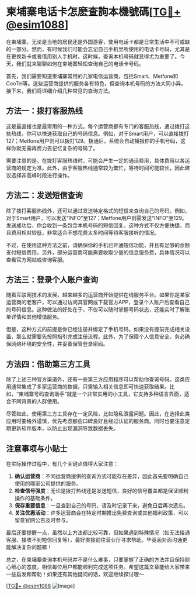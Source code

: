 # 柬埔寨电话卡怎麽查詢本機號碼[[TG💪+ @esim1088](https://t.me/s/esim1088)]

在柬埔寨，无论是当地的居民还是外国游客，使用电话卡都是日常生活中不可或缺的一部分。然而，有时候我们可能会忘记自己手机里所使用的电话卡号码，尤其是在更换新卡或者借用别人手机时。这时候，查询本机号码就显得尤为重要了。今天，我们就来聊聊如何在柬埔寨轻松查询自己的电话卡号码。

首先，我们需要知道柬埔寨常用的几家电信运营商，包括Smart、Metfone和CooTel等。这些运营商提供的服务各有特色，但查询本机号码的方法大同小异。接下来，我们将详细介绍几种常见的查询方法。

## 方法一：拨打客服热线

这是最直接也是最常用的一种方式。每个运营商都有专门的客服热线，通过拨打这些热线，你可以快速获取自己的号码信息。例如，对于Smart用户，可以直接拨打127；Metfone用户则可以拨打129。拨通后，系统会自动播报你的手机号码，这样你就无需再费力去记忆复杂的号码了。

需要注意的是，在拨打客服热线时，可能会产生一定的通话费用，具体费用以各运营商的规定为准。此外，由于客服热线通常较为繁忙，等待时间可能较长，因此建议选择非高峰时段进行操作。

## 方法二：发送短信查询

除了拨打客服热线外，还可以通过发送特定格式的短信来查询自己的号码。例如，对于Smart用户，可以发送“INFO”至127；Metfone用户则需发送“INFO”至129。发送成功后，你会收到一条包含本机号码的短信回复。这种方式不仅方便快捷，而且费用相对较低，非常适合不想花费太多时间等待客服接听的情况。

不过，在使用这种方法之前，请确保你的手机已开通短信功能，并且有足够的余额支付短信费用。另外，部分运营商可能需要收取少量的信息服务费，具体情况可以查看官方网站或咨询客服。

## 方法三：登录个人账户查询

随着互联网技术的发展，越来越多的运营商开始提供在线服务平台。如果你是某家运营商的老客户，可以通过访问其官网或下载官方APP，登录个人账户后查看自己的号码信息。这种做法的好处在于，不仅可以随时掌握号码状态，还能实时了解账单详情和其他增值服务。

但是，这种方式的前提是你已经注册并绑定了手机号码。如果没有提前完成相关设置，那么就需要先按照指引完成注册流程。此外，为了保障个人信息安全，务必确保网络环境的安全性，并妥善保管登录密码。

## 方法四：借助第三方工具

除了上述三种官方渠道外，还有一些第三方应用程序可以帮助你查询号码。这类应用通常集成了多家运营商的数据，只需输入相关信息即可快速获取结果。比如，“柬埔寨号码查询助手”就是一个非常实用的小工具，它支持多种语言界面，适合不同背景的人群使用。

尽管如此，使用第三方工具存在一定风险，比如隐私泄露问题。因此，在选择此类应用时要格外谨慎，优先考虑那些口碑良好且经过认证的服务商。同时也要注意定期更新软件版本，以防止出现漏洞导致数据丢失。

## 注意事项与小贴士

在实际操作过程中，有几个关键点值得大家注意：

1. **确认运营商**：不同运营商提供的查询方式可能存在差异，因此首先要明确自己使用的哪家公司提供的服务。
2. **检查信号强度**：无论是拨打热线还是发送短信，良好的信号覆盖都是保证顺利操作的基础条件。
3. **保存重要信息**：一旦查到自己的号码，请及时记录下来，避免日后再次遗忘。
4. **关注优惠活动**：许多运营商会在特定时期推出免费查询或其他福利政策，可以留意官网公告及时参与。

最后还要提醒一点，虽然以上方法都比较可靠，但如果遇到特殊情况（如无法接通客服、接收不到短信回复等），最好直接前往营业厅寻求帮助。毕竟面对面沟通更能解决复杂问题嘛！

总之，在柬埔寨查询本机号码并不是什么难事，只要掌握了正确的方法并且保持耐心细心的态度，相信每位用户都能顺利完成这项任务。希望这篇文章能给大家带来一些启发和帮助！如果还有其他疑问的话，欢迎继续探讨哦～

[[TG💪+ @esim1088](https://t.me/s/esim1088) ![Image](https://i.postimg.cc/4NQfJmqS/Snipaste-2025-05-13-00-14-12.png)]